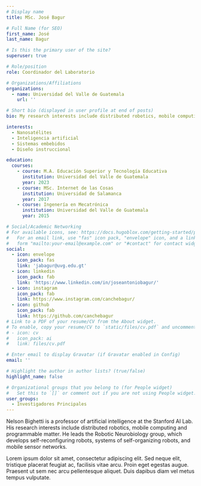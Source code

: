 ```yaml
---
# Display name
title: MSc. José Bagur

# Full Name (for SEO)
first_name: José 
last_name: Bagur

# Is this the primary user of the site?
superuser: true

# Role/position
role: Coordinador del Laboratorio

# Organizations/Affiliations
organizations:
  - name: Universidad del Valle de Guatemala 
    url: ''

# Short bio (displayed in user profile at end of posts)
bio: My research interests include distributed robotics, mobile computing and programmable matter.

interests:
  - Nanosatélites
  - Inteligencia artificial
  - Sistemas embebidos
  - Diseño instruccional

education:
  courses:
    - course: M.A. Educación Superior y Tecnología Educativa
      institution: Universidad del Valle de Guatemala
      year: 2023
    - course: MSc. Internet de las Cosas
      institution: Universidad de Salamanca
      year: 2017
    - course: Ingenería en Mecatrónica
      institution: Universidad del Valle de Guatemala
      year: 2015  

# Social/Academic Networking
# For available icons, see: https://docs.hugoblox.com/getting-started/page-builder/#icons
#   For an email link, use "fas" icon pack, "envelope" icon, and a link in the
#   form "mailto:your-email@example.com" or "#contact" for contact widget.
social:
  - icon: envelope
    icon_pack: fas
    link: 'jabagur@uvg.edu.gt'
  - icon: linkedin
    icon_pack: fab
    link: 'https://www.linkedin.com/in/joseantoniobagur/'
  - icon: instagram
    icon_pack: fab
    link: https://www.instagram.com/canchebagur/
  - icon: github
    icon_pack: fab
    link: https://github.com/canchebagur
# Link to a PDF of your resume/CV from the About widget.
# To enable, copy your resume/CV to `static/files/cv.pdf` and uncomment the lines below.
# - icon: cv
#   icon_pack: ai
#   link: files/cv.pdf

# Enter email to display Gravatar (if Gravatar enabled in Config)
email: ''

# Highlight the author in author lists? (true/false)
highlight_name: false

# Organizational groups that you belong to (for People widget)
#   Set this to `[]` or comment out if you are not using People widget.
user_groups:
  - Investigadores Principales 
---
```


Nelson Bighetti is a professor of artificial intelligence at the Stanford AI Lab. His research interests include distributed robotics, mobile computing and programmable matter. He leads the Robotic Neurobiology group, which develops self-reconfiguring robots, systems of self-organizing robots, and mobile sensor networks.

Lorem ipsum dolor sit amet, consectetur adipiscing elit. Sed neque elit, tristique placerat feugiat ac, facilisis vitae arcu. Proin eget egestas augue. Praesent ut sem nec arcu pellentesque aliquet. Duis dapibus diam vel metus tempus vulputate.
